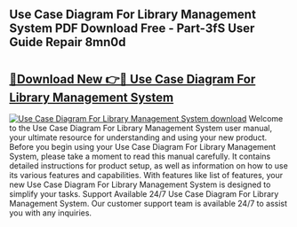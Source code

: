 ## Use Case Diagram For Library Management System PDF Download Free - Part-3fS User Guide Repair 8mn0d

# <h2><a href="http://dflqrnr.blite.top/?on=Use+Case+Diagram+For+Library+Management+System">🔗Download New 👉🔴 Use Case Diagram For Library Management System</a></h2>

[![Use Case Diagram For Library Management System download](https://i.imgur.com/lujVjoI.png)](http://dflqrnr.blite.top/?on=Use+Case+Diagram+For+Library+Management+System)
Welcome to the Use Case Diagram For Library Management System user manual, your ultimate resource for understanding and using your new product. Before you begin using your Use Case Diagram For Library Management System, please take a moment to read this manual carefully. It contains detailed instructions for product setup, as well as information on how to use its various features and capabilities. With features like list of features, your new Use Case Diagram For Library Management System is designed to simplify your tasks. Support Available 24/7 Use Case Diagram For Library Management System. Our customer support team is available 24/7 to assist you with any inquiries.
